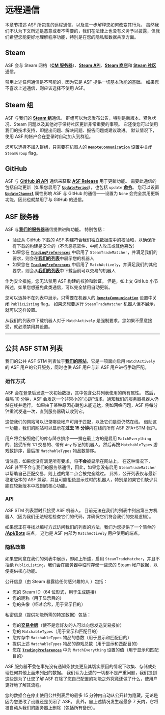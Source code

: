 # 远程通信

本章节描述 ASF 所包含的远程通信，以及进一步解释您如何改变其行为。 虽然我们不认为下文所述是恶意或者不需要的，我们在法律上也没有义务予以披露，但我们希望您能更好地理解程序功能，特别是在您的隐私和数据共享方面。

## Steam

ASF 会与 Steam 网络（**[CM 服务器](https://api.steampowered.com/ISteamDirectory/GetCMList/v1?cellid=0)**）、**[Steam API](https://steamcommunity.com/dev)**、[**Steam 商店**](https://store.steampowered.com)和 [**Steam 社区**](https://steamcommunity.com)通信。

禁用上述任何通信是不可能的，因为它是 ASF 提供一切基本功能的基础。 如果您不喜欢上述通信，则应该选择不使用 ASF。

## Steam 组

ASF 与我们的 [**Steam 组**](https://steamcommunity.com/groups/archiasf)通信。 群组可以为您发布公告，特别是新版本、紧急状况、Steam 问题以及其他对于保持社区更新非常重要的事项。 它还使您可以使用我们的技术支持，即提出问题、解决问题、报告问题或建议改进。 默认情况下，使用 ASF 的帐户会在登录时自动加入到群组。

您可以选择不加入群组，只需要在机器人的 **[`RemoteCommunication`](https://github.com/JustArchiNET/ArchiSteamFarm/wiki/Configuration-zh-CN#remotecommunication)** 设置中关闭 `SteamGroup` flag。

## GitHub

ASF 与 **[GitHub 的 API](https://api.github.com)** 通信来获取 **[ASF Release](https://github.com/JustArchiNET/ArchiSteamFarm/releases)** 用于更新功能。 需要此通信的包括自动更新（如果您启用了 **[`UpdatePeriod`](https://github.com/JustArchiNET/ArchiSteamFarm/wiki/Configuration-zh-CN#updateperiod)**），也包括 `update` **[命令](https://github.com/JustArchiNET/ArchiSteamFarm/wiki/Commands-zh-CN)**。 您可以设置 **[`UpdateChannel`](https://github.com/JustArchiNET/ArchiSteamFarm/wiki/Configuration-zh-CN#updatechannel)** 属性影响 ASF 与 GitHub 的通信——设置为 `None` 会完全禁用更新功能，因此也就禁用了与 GitHub 的通信。

## ASF 服务器

ASF 与[**我们的服务器**](https://asf.justarchi.net)通信提供进阶功能。 特别包括：
- 验证从 GitHub 下载的 ASF 构建符合我们独立数据库中的校验和，以确保所有下载的构建是安全的（不含恶意软件、中间人攻击或其他篡改）
- 如果您在 **[`TradingPreferences`](https://github.com/JustArchiNET/ArchiSteamFarm/wiki/Configuration-zh-CN#tradingpreferences)** 中启用了 `SteamTradeMatcher`，并满足我们的要求，则会在[**我们的列表**](https://asf.justarchi.net/STM)中展示您的机器人
- 如果您在 **[`TradingPreferences`](https://github.com/JustArchiNET/ArchiSteamFarm/wiki/Configuration-zh-CN#tradingpreferences)** 中启用了 `MatchActively`，并满足我们的其他要求，则会从[**我们的列表**](https://asf.justarchi.net/STM)中下载当前可以交易的机器人

作为安全措施，您无法禁用 ASF 构建的校验和验证。  但是，如上文 GitHub 小节所述，如果您想避免此类通信，可以完全禁用自动更新。

您可以选择不在列表中展示，只需要在机器人的 **[`RemoteCommunication`](https://github.com/JustArchiNET/ArchiSteamFarm/wiki/Configuration-zh-CN#remotecommunication)** 设置中关闭 `PublicListing` flag。 如果您想要运行 `SteamTradeMatcher` 机器人但不展示，就可以这样设置。

从我们的列表中下载机器人对于 `MatchActively` 是强制要求，您如果不愿意接受，就必须禁用其设置。

---

## 公共 ASF STM 列表

我们的公共 ASF STM 列表位于&#8203;**[我们的网站](https://asf.justarchi.net/STM)**，它是一项面向启用 `MatchActively` 的 ASF 用户的公开服务，同时也供 ASF 用户与非 ASF 用户进行手动匹配。

### 运作方式

ASF 会在登录后发送一次初始数据，其中包含公共列表使用的所有属性。 然后，每隔 10 分钟，ASF 会发送一个非常小的“心跳”请求，通知我们的服务器机器人仍然在线并运行。 如果由于某种原因心跳包未能送达，例如网络问题，ASF 将每分钟重试发送一次，直到服务器确认收到它。

这使我们的网站可以记录哪些帐户可用于匹配，以及它们是否仍然在线。 借助这一功能，我们的网站可以显示在**过去 15 分钟**内在线的所有 ASF 2FA+STM 帐户。

用户将会按照他们的库存降序排序——排在最上方的是启用 `MatchEverything` 的、接受所有 1:1 交易的、带有 `Any` 标记的机器人，然后再按 `MatchableTypes` 游戏数排序，最后按 `MatchableTypes` 物品数排序。

请注意，如果您没有满足所有要求，将**不会**被显示在网站上。 在这种情况下，ASF 甚至不会与我们的服务器通信，因此，如果您没有启用 `SteamTradeMatcher` 以帮助自己匹配交易，则上述的第二点会被完全跳过。 此外，公开列表仅与最新稳定版本的 ASF 兼容，并且可能拒绝显示过时的机器人，特别是如果它们缺少只能在较新版本中找到的核心功能。

### API

ASF STM 列表暂时只接受 ASF 机器人。 目前无法在我们的列表中列出第三方机器人（因为我们无法轻松检查它们的代码，并确保它们符合我们的交易逻辑）。

如果您正在寻找以编程方式访问我们的列表的方法，我们为您提供了一个简单的 **[/Api/Bots](https://asf.justarchi.net/Api/Bots)** 端点。 这也是 ASF 内部为 `MatchActively` 用户使用的端点。

### 隐私政策

如果您同意在我们的列表中展示，即如上所述，启用 `SteamTradeMatcher`，并且不拒绝 `PublicListing`，我们会在服务器中临时存储一些您的 Steam 帐户数据，以便提供核心功能。

公开信息（由 Steam 暴露给任何感兴趣的人 ）包括：
- 您的 Steam ID（64 位形式，用于生成链接）
- 您的昵称（用于显示目的）
- 您的头像（经过哈希，用于显示目的）

私密信息（提供功能所需的特定数据）包括：
- 您的&#8203;**[交易令牌](https://steamcommunity.com/my/tradeoffers/privacy)**（使不是您好友的人可以向您发送交易报价）
- 您的 `MatchableTypes`（用于显示和匹配目的）
- 您库存中 `MatchableTypes` 物品的总数（用于显示和匹配目的）
- 提供上述 `MatchableTypes` 物品的游戏总数（用于显示和匹配目的）
- 您在 **[`TradingPreferences`](https://github.com/JustArchiNET/ArchiSteamFarm/wiki/Configuration-zh-CN#tradingpreferences)** 中为 `MatchEverything` 设置的值（用于显示和匹配目的）

ASF 服务器**不会**在事先没有通知条款变更及其切实原因的情况下收集、存储或处理任何其他上面未列出的数据。 我们认为上述的一切都不是严重问题，我们提到这些是为了让您了解 ASF 在除了您自己配置的功能之外究竟还做了什么，使用户更好地了解其流程。

您的数据会在停止使用公共列表后的最多 15 分钟内自动从公开转为隐藏，无论是因为您更改了设置还是关闭了 ASF。     此外，自上述情况发生起最多 7 天内，它将被自动从我们的服务器上删除（包括所有备份）。